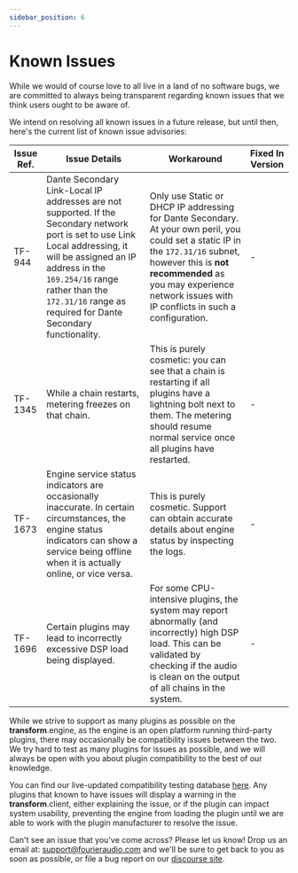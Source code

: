 ```yaml
---
sidebar_position: 6
---
```


# Known Issues

While we would of course love to all live in a land of no software bugs, we are committed to always being transparent regarding known issues that we think users ought to be aware of.

We intend on resolving all known issues in a future release, but until then, here's the current list of known issue advisories:

| Issue Ref. | Issue Details                                                                                                                                                                                                                                                              | Workaround                                                                                                                                                                                                                                             | Fixed In Version |
| ---------- | -------------------------------------------------------------------------------------------------------------------------------------------------------------------------------------------------------------------------------------------------------------------------- | ------------------------------------------------------------------------------------------------------------------------------------------------------------------------------------------------------------------------------------------------------ | ---------------- |
| TF-944     | Dante Secondary Link-Local IP addresses are not supported. If the Secondary network port is set to use Link Local addressing, it will be assigned an IP address in the `169.254/16` range rather than the `172.31/16` range as required for Dante Secondary functionality. | Only use Static or DHCP IP addressing for Dante Secondary. At your own peril, you could set a static IP in the `172.31/16` subnet, however this is **not recommended** as you may experience network issues with IP conflicts in such a configuration. | -                |
| TF-1345    | While a chain restarts, metering freezes on that chain.                                                                                                                                                                                                                    | This is purely cosmetic: you can see that a chain is restarting if all plugins have a lightning bolt next to them. The metering should resume normal service once all plugins have restarted.                                                          | -                |
| TF-1673    | Engine service status indicators are occasionally inaccurate. In certain circumstances, the engine status indicators can show a service being offline when it is actually online, or vice versa.                                                                           | This is purely cosmetic. Support can obtain accurate details about engine status by inspecting the logs.                                                                                                                                               | -                |
| TF-1696    | Certain plugins may lead to incorrectly excessive DSP load being displayed.                                                                                                                                                                                                | For some CPU-intensive plugins, the system may report abnormally (and incorrectly) high DSP load. This can be validated by checking if the audio is clean on the output of all chains in the system.                                                   | -                |

While we strive to support as many plugins as possible on the **transform**.engine, as the engine is
an open platform running third-party plugins, there may occasionally be compatibility issues between
the two. We try hard to test as many plugins for issues as possible, and we will always be open with
you about plugin compatibility to the best of our knowledge.

You can find our live-updated compatibility testing database <a
href="https://plugins.fourieraudio.com">here</a>. Any plugins that known to have issues will display
a warning in the **transform**.client, either explaining the issue, or if the plugin can impact
system usability, preventing the engine from loading the plugin until we are able to work with the
plugin manufacturer to resolve the issue.

Can't see an issue that you've come across? Please let us know! Drop us an email at:
support@fourieraudio.com and we'll be sure to get back to you as soon as possible, or file a bug
report on our [discourse site](https://discourse.fourieraudio.com).
